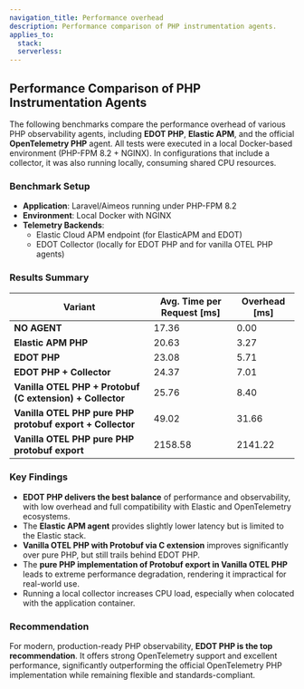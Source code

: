 ```yaml
---
navigation_title: Performance overhead
description: Performance comparison of PHP instrumentation agents.
applies_to:
  stack:
  serverless:
---
```


## Performance Comparison of PHP Instrumentation Agents

The following benchmarks compare the performance overhead of various PHP observability agents, including **EDOT PHP**, **Elastic APM**, and the official **OpenTelemetry PHP** agent. All tests were executed in a local Docker-based environment (PHP-FPM 8.2 + NGINX). In configurations that include a collector, it was also running locally, consuming shared CPU resources.

### Benchmark Setup

- **Application**: Laravel/Aimeos running under PHP-FPM 8.2
- **Environment**: Local Docker with NGINX
- **Telemetry Backends**:
  - Elastic Cloud APM endpoint (for ElasticAPM and EDOT)
  - EDOT Collector (locally for EDOT PHP and for vanilla OTEL PHP agents)

### Results Summary

| Variant                                                   | Avg. Time per Request [ms] | Overhead [ms] |
| --------------------------------------------------------- | -------------------------- | ------------- |
| **NO AGENT**                                              | 17.36                      | 0.00          |
| **Elastic APM PHP**                                       | 20.63                      | 3.27          |
| **EDOT PHP**                                              | 23.08                      | 5.71          |
| **EDOT PHP + Collector**                                  | 24.37                      | 7.01          |
| **Vanilla OTEL PHP + Protobuf (C extension) + Collector** | 25.76                      | 8.40          |
| **Vanilla OTEL PHP pure PHP protobuf export + Collector** | 49.02                      | 31.66         |
| **Vanilla OTEL PHP pure PHP protobuf export**             | 2158.58                    | 2141.22       |

### Key Findings

- **EDOT PHP delivers the best balance** of performance and observability, with low overhead and full compatibility with Elastic and OpenTelemetry ecosystems.
- The **Elastic APM agent** provides slightly lower latency but is limited to the Elastic stack.
- **Vanilla OTEL PHP with Protobuf via C extension** improves significantly over pure PHP, but still trails behind EDOT PHP.
- The **pure PHP implementation of Protobuf export in Vanilla OTEL PHP** leads to extreme performance degradation, rendering it impractical for real-world use.
- Running a local collector increases CPU load, especially when colocated with the application container.

### Recommendation

For modern, production-ready PHP observability, **EDOT PHP is the top recommendation**. It offers strong OpenTelemetry support and excellent performance, significantly outperforming the official OpenTelemetry PHP implementation while remaining flexible and standards-compliant.